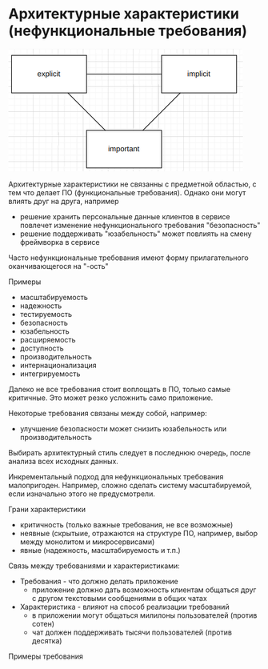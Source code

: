 # Архитектурные характеристики (нефункциональные требования)

![02_01.png](02_01.png)

Архитектурные характеристики не связанны с предметной областью, с тем что делает ПО (функциональные требования).
Однако они могут влиять друг на друга, например
- решение хранить персональные данные клиентов в сервисе повлечет изменение нефункционального требования "безопасность"
- решение поддерживать "юзабельность" может повлиять на смену фреймворка в сервисе

Часто нефункциональные требования имеют форму прилагательного оканчивающегося на "-ость"

Примеры
- масштабируемость
- надежность
- тестируемость
- безопасность
- юзабельность
- расширяемость
- доступность
- производительность
- интернационализация
- интегрируемость

Далеко не все требования стоит воплощать в ПО, только самые критичные. 
Это может резко усложнить само приложение.

Некоторые требования связаны между собой, например:
- улучшение безопасности может снизить юзабельность или производительность

Выбирать архитектурный стиль следует в последнюю очередь, после анализа всех исходных данных.

Инкрементальный подход для нефункциональных требования малопригоден.
Например, сложно сделать систему масштабируемой, если изначально этого не предусмотрели.

Грани характеристики
- критичность (только важные требования, не все возможные)
- неявные (скрытыие, отражаются на структуре ПО, например, выбор между монолитом и микросервисами)
- явные (надежность, масштабируемость и т.п.)


Связь между требованиями и характеристиками:
- Требования - что должно делать приложение
    - приложение должно дать возможность клиентам общаться друг с другом текстовыми сообщениями в общих чатах
- Характеристика - влияют на способ реализации требований
    - в приложении могут общаться милилоны пользователей (против сотен)
  - чат должен поддерживать тысячи пользователей (против десятка)

Примеры требования 